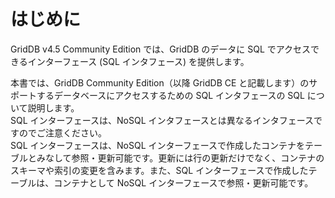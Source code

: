 # はじめに

GridDB v4.5 Community Edition では、GridDB のデータに SQL でアクセスできるインターフェース (SQL インタフェース) を提供します。

本書では、GridDB Community Edition（以降 GridDB CE と記載します）のサポートするデータベースにアクセスするための SQL インタフェースの SQL について説明します。  
SQL インターフェースは、NoSQL インタフェースとは異なるインタフェースですのでご注意ください。  
SQL インターフェースは、NoSQL インターフェースで作成したコンテナをテーブルとみなして参照・更新可能です。更新には行の更新だけでなく、コンテナのスキーマや索引の変更を含みます。また、SQL インターフェースで作成したテーブルは、コンテナとして NoSQL インターフェースで参照・更新可能です。
